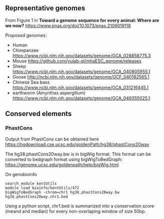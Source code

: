 ## Representative genomes

From Figure 1 in **Toward a genome sequence for every animal: Where are we now?**
https://www.pnas.org/doi/10.1073/pnas.2109019118  

Proposed genomes:
- Human 
- Chimpanzee https://www.ncbi.nlm.nih.gov/datasets/genome/GCA_028858775.3
- Mouse https://github.com/yulab-ql/mhaESC_genome/releases
- Sheep https://www.ncbi.nlm.nih.gov/datasets/genome/GCA_040805955.1
- Goose http://ncbi.nlm.nih.gov/datasets/genome/GCF_040182565.1
- Chinese Sea bass https://www.ncbi.nlm.nih.gov/datasets/genome/GCA_031216445.1
- earthworm (Amynthas aspergillum) https://www.ncbi.nlm.nih.gov/datasets/genome/GCA_049355025.1


## Conserved elements
### PhastCons 
Output from PhastCons can be obtained here  
https://hgdownload.cse.ucsc.edu/goldenPath/hg38/phastCons20way

The hg38.phastCons20way.bw is in bigWig format. This format can be converted to bedgraph format using bigWigToBedGraph:
https://genome.ucsc.edu/goldenpath/help/bigWig.html

On genobioinfo
```
search_module kentUtils
module load bioinfo/kentUtils/472
bigWigToBedGraph -chrom=chr1 hg38.phastCons20way.bw hg38.phastCons20way.chr1.bed
```
Using a python script, chr1.bed is summarized into a conservation score (meand and median) for every non-overlaping window of size 50bp.
